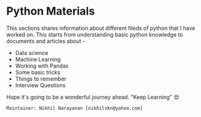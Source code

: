 # Python Materials

This sections shares information about different fileds of python that I have worked on. This starts from understanding basic
python knowledge to documents and articles about -
- Data science
- Machine Learning
- Working with Pandas
- Some basic tricks
- Things to remember
- Interview Questions

Hope it's going to be a wonderful journey ahead. "Keep Learning" :heart_eyes:

```
Maintainer: Nikhil Narayanan [nikhilvkn@yahoo.com]
```
